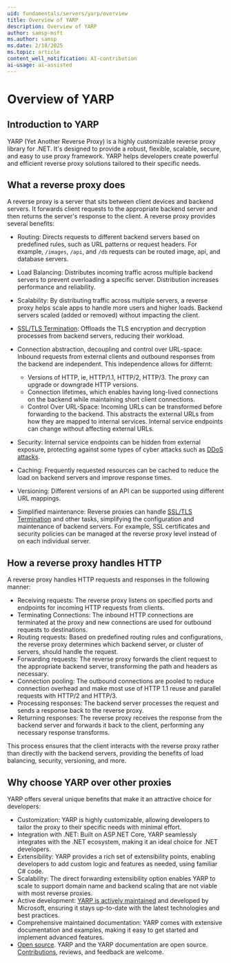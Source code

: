```yaml
---
uid: fundamentals/servers/yarp/overview
title: Overview of YARP
description: Overview of YARP
author: samsp-msft
ms.author: samsp
ms.date: 2/18/2025
ms.topic: article
content_well_notification: AI-contribution
ai-usage: ai-assisted
---
```


# Overview of YARP

## Introduction to YARP

YARP (Yet Another Reverse Proxy) is a highly customizable reverse proxy library for .NET. It's designed to provide a robust, flexible, scalable, secure, and easy to use proxy framework. YARP helps developers create powerful and efficient reverse proxy solutions tailored to their specific needs.

## What a reverse proxy does

A reverse proxy is a server that sits between client devices and backend servers. It forwards client requests to the appropriate backend server and then returns the server's response to the client. A reverse proxy provides several benefits:

- Routing: Directs requests to different backend servers based on predefined rules, such as URL patterns or request headers. For example, `/images`, `/api`, and `/db` requests can be routed image, api, and database servers.
- Load Balancing: Distributes incoming traffic across multiple backend servers to prevent overloading a specific server. Distribution increases performance and reliability.
- Scalability: By distributing traffic across multiple servers, a reverse proxy helps scale apps to handle more users and higher loads. Backend servers scaled (added or removed) without impacting the client.

- [SSL/TLS Termination](/azure/application-gateway/ssl-overview): Offloads the TLS encryption and decryption processes from backend servers, reducing their workload.
- Connection abstraction, decoupling and control over URL-space: Inbound requests from external clients and outbound responses from the backend are independent. This independence allows for differnt:
  - Versions of HTTP, ie, HTTP/1.1, HTTP/2, HTTP/3. The proxy can upgrade or downgrade HTTP versions.
  - Connection lifetimes, which enables having long-lived connections on the backend while maintaining short client connections.
  - Control Over URL-Space: Incoming URLs can be transformed before forwarding to the backend. This abstracts the external URLs from how they are mapped to internal services. Internal service endpoints can change without affecting external URLs.
- Security: Internal service endpoints can be hidden from external exposure, protecting against some types of cyber attacks such as [DDoS attacks](https://www.microsoft.com/security/business/security-101/what-is-a-ddos-attack?msockid=3e35ed3aa4666d8003aaf830a5006c74).
- Caching: Frequently requested resources can be cached to reduce the load on backend servers and improve response times.
- Versioning: Different versions of an API can be supported using different URL mappings.
- Simplified maintenance: Reverse proxies can handle [SSL/TLS Termination](/azure/application-gateway/ssl-overview) and other tasks, simplifying the configuration and maintenance of backend servers. For example, SSL certificates and security policies can be managed at the reverse proxy level instead of on each individual server.

## How a reverse proxy handles HTTP

A reverse proxy handles HTTP requests and responses in the following manner:

- Receiving requests: The reverse proxy listens on specified ports and endpoints for incoming HTTP requests from clients.
- Terminating Connections: The inbound HTTP connections are terminated at the proxy and new connections are used for outbound requests to destinations.
- Routing requests: Based on predefined routing rules and configurations, the reverse proxy determines which backend server, or cluster of servers, should handle the request.
- Forwarding requests: The reverse proxy forwards the client request to the appropriate backend server, transforming the path and headers as necessary.
- Connection pooling: The outbound connections are pooled to reduce connection overhead and make most use of HTTP 1.1 reuse and parallel requests with HTTP/2 and HTTP/3.
- Processing responses: The backend server processes the request and sends a response back to the reverse proxy.
- Returning responses: The reverse proxy receives the response from the backend server and forwards it back to the client, performing any necessary response transforms.

This process ensures that the client interacts with the reverse proxy rather than directly with the backend servers, providing the benefits of load balancing, security, versioning, and more.

## Why choose YARP over other proxies

YARP offers several unique benefits that make it an attractive choice for developers:

- Customization: YARP is highly customizable, allowing developers to tailor the proxy to their specific needs with minimal effort.
- Integration with .NET: Built on ASP.NET Core, YARP seamlessly integrates with the .NET ecosystem, making it an ideal choice for .NET developers.
- Extensibility: YARP provides a rich set of extensibility points, enabling developers to add custom logic and features as needed, using familiar C# code.
- Scalability: The direct forwarding extensibility option enables YARP to scale to support domain name and backend scaling that are not viable with most reverse proxies.
- Active development: [YARP is actively maintained](https://github.com/dotnet/yarp) and developed by Microsoft, ensuring it stays up-to-date with the latest technologies and best practices.
- Comprehensive maintained documentation: YARP comes with extensive documentation and examples, making it easy to get started and implement advanced features.
- [Open source](https://github.com/dotnet/yarp). YARP and the YARP documentation are open source. [Contributions](https://github.com/dotnet/yarp/blob/main/README.md), reviews, and feedback are welcome.
